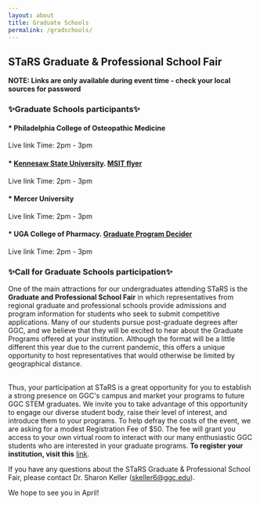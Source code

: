 ```yaml
---
layout: about
title: Graduate Schools
permalink: /gradschools/
---
```


<h2> STaRS Graduate & Professional School Fair</h2>

**NOTE: Links are only available during event time - check your local sources for password**

<h3>✨Graduate Schools participants✨</h3>
   
#### * Philadelphia College of Osteopathic Medicine
Live link Time: 2pm - 3pm

#### * [Kennesaw State University](https://msit.kennesaw.edu/). [MSIT flyer](/stars2021/images/MSIT-Flyer.pdf) 
Live link Time: 2pm - 3pm

#### * Mercer University 
Live link Time: 2pm - 3pm

#### * UGA College of Pharmacy. [Graduate Program Decider](/stars2021/images/uga-gradprogramsdecider.pdf) 
Live link Time: 2pm - 3pm

<h3>✨Call for Graduate Schools participation✨</h3>

One of the main attractions for our undergraduates attending STaRS is the **Graduate and Professional School Fair** in which representatives from regional graduate and professional schools provide admissions and program information for students who seek to submit competitive applications.  Many of our students pursue post-graduate degrees after GGC, and we believe that they will be excited to hear about the Graduate Programs offered at your institution. Although the format will be a little different this year due to the current pandemic, this offers a unique opportunity to host representatives that would otherwise be limited by geographical distance.

<br>
Thus, your participation at STaRS is a great opportunity for you to establish a strong presence on GGC's campus and market your programs to future GGC STEM graduates.  We invite you to take advantage of this opportunity to engage our diverse student body, raise their level of interest, and introduce them to your programs. To help defray the costs of the event, we are asking for a modest Registration Fee of $50.  The fee will grant you access to your own virtual room to interact with our many enthusiastic GGC students who are interested in your graduate programs. <b>To register your institution, visit this</b> <a href="https://georgia-gwinnett-college-foundation-inc.square.site/product/grad-professional-other-attendee/38?cs=true&cst=custom">link</a>. 


If you have any questions about the STaRS Graduate & Professional School Fair, please contact Dr. Sharon Keller (skeller6@ggc.edu). 


We hope to see you in April! 

